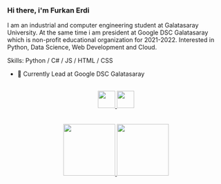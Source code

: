 ### Hi there, i'm Furkan Erdi

I am an industrial and computer engineering student at Galatasaray University. At the same time i am president at Google DSC Galatasaray which is non-profit educational organization for 2021-2022. Interested in Python, Data Science, Web Development and Cloud.

Skills: Python / C# / JS / HTML / CSS

- 🔭 Currently Lead at Google DSC Galatasaray

<br>

<div align="center">
  <a href="https://www.linkedin.com/in/furkanerdi/">
    <img src="https://user-images.githubusercontent.com/54884571/148623846-e4be82b7-0e70-49d0-8fee-e704228b2dcd.png" height="40"/>
  </a>
  <a href="https://twitter.com/erdthebard">
    <img src="https://user-images.githubusercontent.com/54884571/148623677-41599897-6bff-4283-b3e3-b120ad3683d2.png" height="40"/>
  </a>
</div>

<br>
<br>

<div align="center">
  <a href="https://github.com/helizac">
    <img src="https://github-readme-stats.vercel.app/api/top-langs/?username=helizac&layout=compact&theme=dark" height="120"/>
  </a>
  <a href="https://github.com/helizac/Classic-Cipher-Algorithms">
    <img src="https://github-readme-stats.vercel.app/api/pin/?username=helizac&repo=Classic-Cipher-Algorithms&layout=compact&theme=dark" height="120"/>
  </a>
</div>
